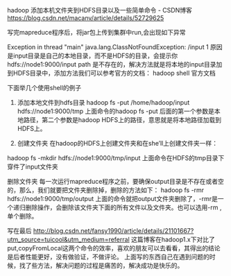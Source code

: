 hadoop 添加本机文件夹到HDFS目录以及一些简单命令 - CSDN博客 https://blog.csdn.net/macanv/article/details/52729625

写完mapreduce程序后，将jar包上传到集群中run,会出现如下异常

Exception in thread "main" java.lang.ClassNotFoundException: /input
1
原因是input目录是自己的本地目录，而不是HDFS的目录，会提示你hdfs://node1:9000/input path 是不存在的，解决方法就是将本地的input目录加到HDFS目录中，添加方法我们可以参考官方的文档： 
hadoop shell 官方文档

下面举几个使用shell的例子

1. 添加本地文件到hdfs目录
hadoop fs -put /home/hadoop/input hdfs://node1:9000/tmp
上面命令的hadoop fs -put 后面的第一个参数是本地路径，第二个参数是hadoop HDFS上的路径，意思就是将本地路径加载到HDFS上。

2. 创建文件夹
在hadoop的HDFS上创建文件夹和在she’ll上创建文件夹一样：

hadoop fs -mkdir hdfs://node1:9000/tmp/input
上面命令在HDFS的tmp目录下穿件了input文件夹

删除文件夹
每一次运行mapreduce程序之前，要确保output目录是不存在或者空的，那么，我们就要把文件夹删除掉，删除的方法如下：
hadoop fs -rmr hdfs://node1:9000/tmp/output
上面的命令就把output文件夹删除了，-rmr是一个递归删除操作，会删除该文件夹下面的所有文件以及文件夹。也可以选用-rm ,单个删除。

写在最后
http://blog.csdn.net/fansy1990/article/details/21101667?utm_source=tuicool&utm_medium=referral 
这篇博客在hadoop1.x下对比了put,copyFromLocal这两个命令的效率，喜欢的朋友可以去看看，其得出的结论是后者性能更好，没有做验证，不做评论。 
上面写的东西自己在遇到问题的时候，找了些方法，解决问题的过程是痛苦的，解决成功是快乐的。